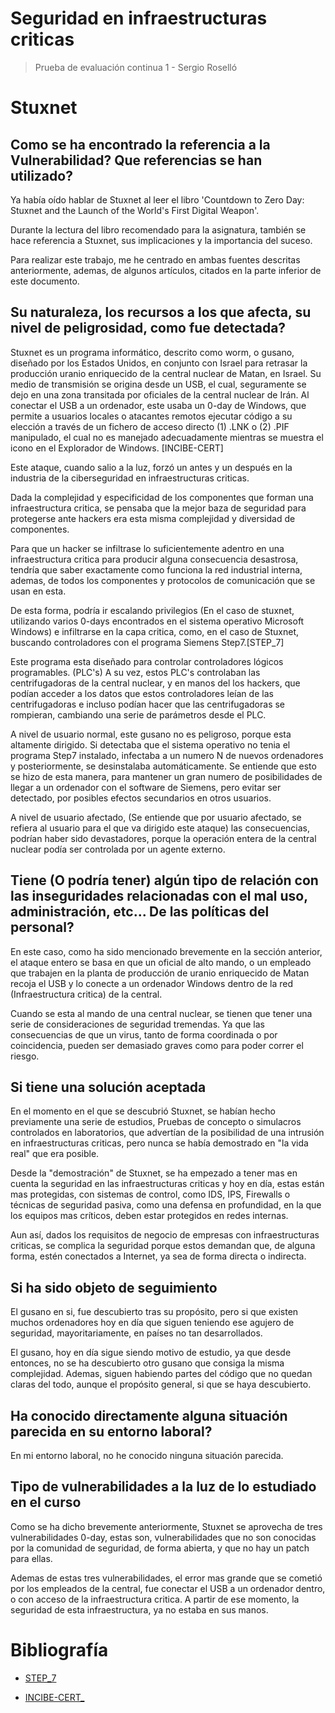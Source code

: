 # Seguridad en infraestructuras criticas

> Prueba de evaluación continua 1 - Sergio Roselló 

# Stuxnet 

## Como se ha encontrado la referencia a la Vulnerabilidad? Que referencias se han utilizado?

Ya había oído hablar de Stuxnet al leer el libro 'Countdown to Zero Day: Stuxnet and the Launch of the World's First Digital Weapon'.

Durante la lectura del libro recomendado para la asignatura, también se hace referencia a Stuxnet, sus implicaciones y la importancia del suceso.

Para realizar este trabajo, me he centrado en ambas fuentes descritas anteriormente, ademas, de algunos artículos, citados en la parte inferior de este documento.

## Su naturaleza, los recursos a los que afecta, su nivel de peligrosidad, como fue detectada?

Stuxnet es un programa informático, descrito como worm, o gusano, diseñado por los Estados Unidos, en conjunto con Israel para retrasar la producción uranio enriquecido de la central nuclear de Matan, en Israel.
Su medio de transmisión se origina desde un USB, el cual, seguramente se dejo en una zona transitada por oficiales de la central nuclear de Irán.
Al conectar el USB a un ordenador, este usaba un 0-day de Windows, que permite a usuarios locales o atacantes remotos ejecutar código a su elección a través de un fichero de acceso directo (1) .LNK o (2) .PIF manipulado, el cual no es manejado adecuadamente mientras se muestra el icono en el Explorador de Windows. [INCIBE-CERT]

Este ataque, cuando salio a la luz, forzó un antes y un después en la industria de la ciberseguridad en infraestructuras criticas.

Dada la complejidad y especificidad de los componentes que forman una infraestructura critica, se pensaba que la mejor baza de seguridad para protegerse ante hackers era esta misma complejidad y diversidad de componentes.

Para que un hacker se infiltrase lo suficientemente adentro en una infraestructura critica para producir alguna consecuencia desastrosa, tendría que saber exactamente como funciona la red industrial interna, ademas, de todos los componentes y protocolos de comunicación que se usan en esta.

De esta forma, podría ir escalando privilegios (En el caso de stuxnet, utilizando varios 0-days encontrados en el sistema operativo Microsoft Windows) e infiltrarse en la capa critica, como, en el caso de Stuxnet, buscando controladores con el programa Siemens Step7.[STEP_7]

Este programa esta diseñado para controlar controladores lógicos programables. (PLC's)
A su vez, estos PLC's controlaban las centrifugadoras de la central nuclear, y en manos del los hackers, que podían acceder a los datos que estos controladores leían de las centrifugadoras e incluso podían hacer que las centrifugadoras se rompieran, cambiando una serie de parámetros desde el PLC.

A nivel de usuario normal, este gusano no es peligroso, porque esta altamente dirigido. 
Si detectaba que el sistema operativo no tenia el programa Step7 instalado, infectaba a un numero N de nuevos ordenadores y posteriormente, se desinstalaba automáticamente.
Se entiende que esto se hizo de esta manera, para mantener un gran numero de posibilidades de llegar a un ordenador con el software de Siemens, pero evitar ser detectado, por posibles efectos secundarios en otros usuarios.

A nivel de usuario afectado, (Se entiende que por usuario afectado, se refiera al usuario para el que va dirigido este ataque) las consecuencias, podrían haber sido devastadores, porque la operación entera de la central nuclear podía ser controlada por un agente externo.

## Tiene (O podría tener) algún tipo de relación con las inseguridades relacionadas con el mal uso, administración, etc... De las políticas del personal?

En este caso, como ha sido mencionado brevemente en la sección anterior, el ataque entero se basa en que un oficial de alto mando, o un empleado que trabajen en la planta de producción de uranio enriquecido de Matan recoja el USB y lo conecte a un ordenador Windows dentro de la red (Infraestructura critica) de la central.

Cuando se esta al mando de una central nuclear, se tienen que tener una serie de consideraciones de seguridad tremendas.
Ya que las consecuencias de que un virus, tanto de forma coordinada o por coincidencia, pueden ser demasiado graves como para poder correr el riesgo.

## Si tiene una solución aceptada

En el momento en el que se descubrió Stuxnet, se habían hecho previamente una serie de estudios, Pruebas de concepto o simulacros controlados en laboratorios, que advertían de la posibilidad de una intrusión en infraestructuras criticas, pero nunca se había demostrado en "la vida real" que era posible.

Desde la "demostración" de Stuxnet, se ha empezado a tener mas en cuenta la seguridad en las infraestructuras criticas y hoy en día, estas están mas protegidas, con sistemas de control, como IDS, IPS, Firewalls o técnicas de seguridad pasiva, como una defensa en profundidad, en la que los equipos mas críticos, deben estar protegidos en redes internas.

Aun así, dados los requisitos de negocio de empresas con infraestructuras criticas, se complica la seguridad porque estos demandan que, de alguna forma, estén conectados a Internet, ya sea de forma directa o indirecta.

## Si ha sido objeto de seguimiento

El gusano en si, fue descubierto tras su propósito, pero si que existen muchos ordenadores hoy en día que siguen teniendo ese agujero de seguridad, mayoritariamente, en países no tan desarrollados.

El gusano, hoy en día sigue siendo motivo de estudio, ya que desde entonces, no se ha descubierto otro gusano que consiga la misma complejidad.
Ademas, siguen habiendo partes del código que no quedan claras del todo, aunque el propósito general, si que se haya descubierto.

## Ha conocido directamente alguna situación parecida en su entorno laboral?

En mi entorno laboral, no he conocido ninguna situación parecida.

## Tipo de vulnerabilidades a la luz de lo estudiado en el curso

Como se ha dicho brevemente anteriormente, Stuxnet se aprovecha de tres vulnerabilidades 0-day, estas son, vulnerabilidades que no son conocidas por la comunidad de seguridad, de forma abierta, y que no hay un patch para ellas.

Ademas de estas tres vulnerabilidades, el error mas grande que se cometió por los empleados de la central, fue conectar el USB a un ordenador dentro, o con acceso de la infraestructura critica.
A partir de ese momento, la seguridad de esta infraestructura, ya no estaba en sus manos.

# Bibliografía

* [STEP_7](https://es.wikipedia.org/wiki/STEP_7)

* [INCIBE-CERT_](https://www.incibe-cert.es/alerta-temprana/vulnerabilidades/cve-2010-2568)
